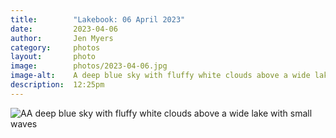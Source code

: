 ```yaml
---
title:        "Lakebook: 06 April 2023"
date:         2023-04-06
author:       Jen Myers
category:     photos
layout:       photo
image:        photos/2023-04-06.jpg
image-alt:    A deep blue sky with fluffy white clouds above a wide lake with small waves
description:  12:25pm
---
```


<div><img alt="AA deep blue sky with fluffy white clouds above a wide lake with small waves" src="{{ site.baseurl }}/images/photos/2023-04-06.jpg" /></div>
